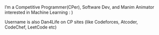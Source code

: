 I’m a Competitive Programmer(CPer), Software Dev, and Manim Animator interested in Machine Learning : )

Username is also Dan4Life on CP sites (like Codeforces, Atcoder, CodeChef, LeetCode etc)
<!---
Dan4Life/Dan4Life is a ✨ special ✨ repository because its `README.md` (this file) appears on your GitHub profile.
You can click the Preview link to take a look at your changes.
--->
